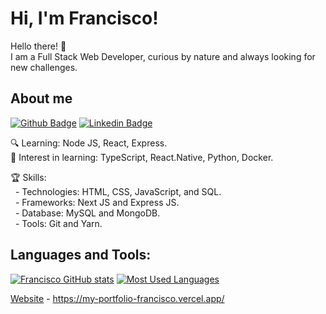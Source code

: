 # Hi, I'm Francisco! 

Hello there! :wave: <br>
I am a Full Stack Web Developer, curious by nature and always looking for new challenges.

## About me

[![Github Badge](https://img.shields.io/badge/-Github-000?style=flat-square&logo=Github&logoColor=white&link=https://github.com/fagnerpsantos)](https://github.com/asqgk)
[![Linkedin Badge](https://img.shields.io/badge/-LinkedIn-blue?style=flat-square&logo=Linkedin&logoColor=white&link=https://www.linkedin.com/in/francisco-nedir-dos-passos-95b6a217a/)](https://www.linkedin.com/in/francisco-nedir-dos-passos-95b6a217a/)

:mag: Learning: Node JS, React, Express.<br>
💬 Interest in learning: TypeScript, React.Native, Python, Docker.

:trophy: Skills: <br>
&nbsp;&nbsp;- Technologies: HTML, CSS, JavaScript, and SQL.<br>
&nbsp;&nbsp;- Frameworks: Next JS and Express JS.<br>
&nbsp;&nbsp;- Database: MySQL and MongoDB.<br>
&nbsp;&nbsp;- Tools: Git and Yarn.<br>

## Languages and Tools:
[![Francisco GitHub stats](https://github-readme-stats.vercel.app/api?username=asqgk&theme=github_dark)](https://github.com/asqgk/github-readme-stats)
[![Most Used Languages](https://github-readme-stats.vercel.app/api/top-langs/?username=asqgk&layout=compact&theme=github_dark)](https://github.com/asqgk/github-readme-stats)

[Website](#) - https://my-portfolio-francisco.vercel.app/ <br>
